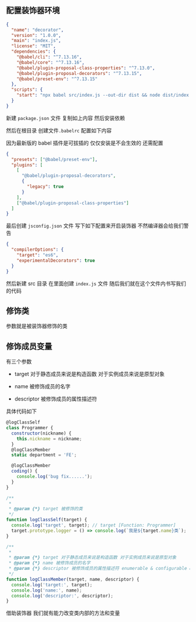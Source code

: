 ## 配置装饰器环境

```json
{
  "name": "decorator",
  "version": "1.0.0",
  "main": "index.js",
  "license": "MIT",
  "dependencies": {
    "@babel/cli": "^7.13.16",
    "@babel/core": "^7.13.16",
    "@babel/plugin-proposal-class-properties": "^7.13.0",
    "@babel/plugin-proposal-decorators": "^7.13.15",
    "@babel/preset-env": "^7.13.15"
  },
  "scripts": {
    "start": "npx babel src/index.js --out-dir dist && node dist/index.js"
  }
}
```

新建 `package.json` 文件 复制如上内容 然后安装依赖

然后在根目录 创建文件`.babelrc` 配置如下内容

因为最新版的 babel 插件是可拔插的 仅仅安装是不会生效的 还需配置

```json
{
  "presets": ["@babel/preset-env"],
  "plugins": [
    [
      "@babel/plugin-proposal-decorators",
      {
        "legacy": true
      }
    ],
    ["@babel/plugin-proposal-class-properties"]
  ]
}
```

最后创建 `jsconfig.json` 文件 写下如下配置来开启装饰器 不然编译器会给我们警告

```json
{
  "compilerOptions": {
    "target": "es6",
    "experimentalDecorators": true
  }
}
```

然后新建 src 目录 在里面创建 `index.js` 文件 随后我们就在这个文件内书写我们的代码

## 修饰类

参数就是被装饰器修饰的类

## 修饰成员变量

有三个参数

- target 对于静态成员来说是构造函数 对于实例成员来说是原型对象

- name 被修饰成员的名字

- descriptor 被修饰成员的属性描述符

具体代码如下

```js
@logClassSelf
class Programmer {
  constructor(nickname) {
    this.nickname = nickname;
  }
  @logClassMember
  static department = 'FE';

  @logClassMember
  coding() {
    console.log('bug fix......');
  }
}

/**
 *
 * @param {*} target 被修饰的类
 */
function logClassSelf(target) {
  console.log('target', target); // target [Function: Programmer]
  target.prototype.logger = () => console.log(`我是${target.name}类`);
}

/**
 *
 * @param {*} target 对于静态成员来说是构造函数 对于实例成员来说是原型对象
 * @param {*} name 被修饰成员的名字
 * @param {*} descriptor 被修饰成员的属性描述符 enumerable & configurable & writable | initializer
 */
function logClassMember(target, name, descriptor) {
  console.log('target:', target);
  console.log('name:', name);
  console.log('descriptor:', descriptor);
}
```

借助装饰器 我们就有能力改变类内部的方法和变量
